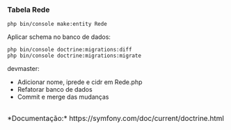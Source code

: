### Tabela Rede

    php bin/console make:entity Rede

Aplicar schema no banco de dados:

    php bin/console doctrine:migrations:diff
    php bin/console doctrine:migrations:migrate

devmaster:
 
 - Adicionar nome, iprede e cidr em Rede.php
 - Refatorar banco de dados
 - Commit e merge das mudanças

<br>
<div style="font-size: 16px;"> *Documentação:* https://symfony.com/doc/current/doctrine.html </div>


